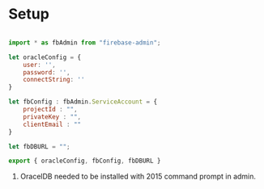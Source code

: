 # Setup

```javascript

import * as fbAdmin from "firebase-admin";

let oracleConfig = {
    user: '',
    password: '',
    connectString: ''
}

let fbConfig : fbAdmin.ServiceAccount = {
    projectId : "",
    privateKey : "",
    clientEmail : ""
}

let fbDBURL = "";

export { oracleConfig, fbConfig, fbDBURL }

```

1. OracelDB needed to be installed with 2015 command prompt in admin.